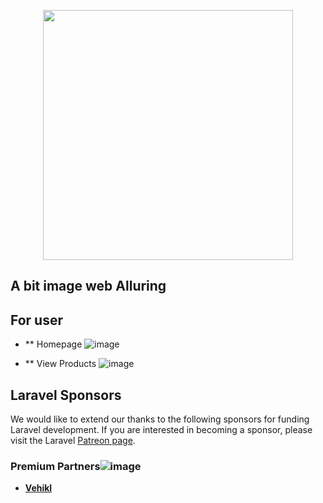 <p align="center"><a href="https://laravel.com" target="_blank"><img src="![image](https://user-images.githubusercontent.com/62022410/177309944-6158afa2-d64d-48cd-ae6d-b91389d09172.png)" width="400"></a></p>

## A bit image web Alluring
## For user
- ** Homepage
![image](https://user-images.githubusercontent.com/62022410/177310218-049e610c-8cb8-42f1-b7e4-2e70134d184c.png)

- ** View Products
![image](https://user-images.githubusercontent.com/62022410/177311440-855c1d7d-dd37-4d53-a668-fc827706cef8.png)
## Laravel Sponsors

We would like to extend our thanks to the following sponsors for funding Laravel development. If you are interested in becoming a sponsor, please visit the Laravel [Patreon page](https://patreon.com/taylorotwell).

### Premium Partners![image](https://user-images.githubusercontent.com/62022410/177309528-b97de844-0af1-4b28-adb4-14bd785064cd.png)
- **[Vehikl](https://vehikl.com/)**
